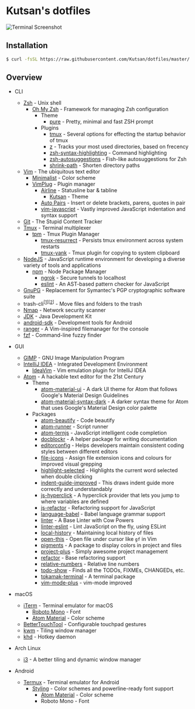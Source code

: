 # Kutsan's dotfiles

![Terminal Screenshot][screenshot]

## Installation

```bash
$ curl -fsSL https://raw.githubusercontent.com/Kutsan/dotfiles/master/.tools/install.sh | bash
```

## Overview

- CLI
	- [Zsh](http://www.zsh.org) - Unix shell
		- [Oh My Zsh](https://github.com/robbyrussell/oh-my-zsh) - Framework for managing Zsh configuration
			- Theme
				- [pure](https://github.com/sindresorhus/pure) - Pretty, minimal and fast ZSH prompt
			- Plugins
				- [tmux](https://github.com/robbyrussell/oh-my-zsh/wiki/Plugins#tmux) - Several options for effecting the startup behavior of tmux
				- [z](https://github.com/robbyrussell/oh-my-zsh/tree/master/plugins/z) - Tracks your most used directories, based on frecency
				- [zsh-syntax-highlighting](https://github.com/zsh-users/zsh-syntax-highlighting) - Command highlighting
				- [zsh-autosuggestions](https://github.com/zsh-users/zsh-autosuggestions) - Fish-like autosuggestions for Zsh
				- [shrink-path](https://github.com/robbyrussell/oh-my-zsh/tree/master/plugins/shrink-path) - Shorten directory paths
	- [Vim](http://www.vim.org) - The ubiquitous text editor
		- [Minimalist](https://github.com/dikiaap/minimalist) - Color scheme
		- [VimPlug](https://github.com/junegunn/vim-plug) - Plugin manager
			- [Airline](https://github.com/vim-airline/vim-airline) - Statusline bar & tabline
				- [Kutsan](https://github.com/Kutsan/dotfiles/blob/master/.vim/autoload/airline/themes/kutsan.vim) - Theme
			- [Auto Pairs](https://github.com/jiangmiao/auto-pairs) - Insert or delete brackets, parens, quotes in pair
			- [vim-javascript](https://github.com/pangloss/vim-javascript) - Vastly improved JavaScript indentation and syntax support
	- [Git](https://git-scm.com) - The Stupid Content Tracker
	- [Tmux](https://tmux.github.io) - Terminal multiplexer
		- [tpm](https://github.com/tmux-plugins/tpm) - Tmux Plugin Manager
			- [tmux-resurrect](https://github.com/tmux-plugins/tmux-resurrect) - Persists tmux environment across system restarts
			- [tmux-yank](https://github.com/tmux-plugins/tmux-yank) - Tmux plugin for copying to system clipboard
	- [NodeJS](https://nodejs.org) - JavaScript runtime environment for developing a diverse variety of tools and applications
		- [npm](https://www.npmjs.com) - Node Package Manager
			- [ngrok](https://www.npmjs.com/package/ngrok) - Secure tunnels to localhost
			- [eslint](https://www.npmjs.com/package/eslint) - An AST-based pattern checker for JavaScript
	- [GnuPG](https://www.gnupg.org) - Replacement for Symantec's PGP cryptographic software suite
	- trash-cli<sup>[[1](https://github.com/andreafrancia/trash-cli)][[2](http://hasseg.org/trash)]</sup> - Move files and folders to the trash
	- [Nmap](https://nmap.org) - Network security scanner
	- [JDK](http://www.oracle.com) - Java Development Kit
	- [android-sdk](https://developer.android.com/studio/index.html) - Development tools for Android
	- [ranger](https://github.com/ranger/ranger) - A Vim-inspired filemanager for the console
	- [fzf](https://github.com/junegunn/fzf) - Command-line fuzzy finder

- GUI
	- [GIMP](https://www.gimp.org) - GNU Image Manipulation Program
	- [IntelliJ IDEA](https://www.jetbrains.com/idea) - Integrated Development Environment
		- [IdeaVim](https://github.com/JetBrains/ideavim) - Vim emulation plugin for IntelliJ IDEA
	- [Atom](https://atom.io) - A hackable text editor for the 21st Century
		- Theme
			- [atom-material-ui](https://atom.io/packages/atom-material-ui) - A dark UI theme for Atom that follows Google's Material Design Guidelines
			- [atom-material-syntax-dark](https://atom.io/packages/atom-material-syntax-dark) - A darker syntax theme for Atom that uses Google's Material Design color palette
		- Packages
			- [atom-beautify](https://atom.io/packages/atom-beautify) - Code beautify
			- [atom-runner](https://atom.io/packages/atom-runner) - Script runner
			- [atom-ternjs](https://atom.io/packages/atom-ternjs) - JavaScript intelligent code completion
			- [docblockr](https://atom.io/packages/docblockr) - A helper package for writing documentation
			- [editorconfig](https://atom.io/packages/editorconfig) - Helps developers maintain consistent coding styles between different editors
			- [file-icons](https://atom.io/packages/file-icons) - Assign file extension icons and colours for improved visual grepping
			- [highlight-selected](https://atom.io/packages/highlight-selected) - Highlights the current word selected when double clicking
			- [indent-guide-improved](https://atom.io/packages/indent-guide-improved) - This draws indent guide more correctly and understandably
			- [js-hyperclick](https://atom.io/packages/js-hyperclick) - A hyperclick provider that lets you jump to where variables are defined
			- [js-refactor](https://atom.io/packages/js-refactor) - Refactoring support for JavaScript
			- [language-babel](https://atom.io/packages/js-refactor) - Babel language grammar support
			- [linter](https://atom.io/packages/linter) - A Base Linter with Cow Powers
			- [linter-eslint](https://atom.io/packages/linter-eslint) - Lint JavaScript on the fly, using ESLint
			- [local-history](https://atom.io/packages/local-history) - Maintaining local history of files
			- [open-this](https://atom.io/packages/open-this) - Open file under cursor like `gf` in Vim
			- [pigments](https://atom.io/packages/pigments) - A package to display colors in project and files
			- [project-plus](https://atom.io/packages/project-plus) - Simply awesome project management
			- [refactor](https://atom.io/packages/refactor) - Base refactoring support
			- [relative-numbers](https://atom.io/packages/relative-numbers) - Relative line numbers
			- [todo-show](https://atom.io/packages/todo-show) - Finds all the TODOs, FIXMEs, CHANGEDs, etc.
			- [tokamak-terminal](https://atom.io/packages/tokamak-terminal) - A terminal package
			- [vim-mode-plus](https://atom.io/packages/vim-mode-plus) - vim-mode improved

- macOS
	- [iTerm](https://www.iterm2.com) - Terminal emulator for macOS
		- [Roboto Mono](https://github.com/powerline/fonts) - Font
		- [Atom Material](https://github.com/Kutsan/dotfiles/blob/master/.config/iterm/AtomMaterial.itermcolors) - Color scheme
	- [BetterTouchTool](https://www.boastr.net) - Configurable touchpad gestures
	- [kwm](https://github.com/koekeishiya/kwm) - Tiling window manager
	- [khd](https://github.com/koekeishiya/khd) - Hotkey daemon
- Arch Linux
	- [i3](https://github.com/i3/i3) - A better tiling and dynamic window manager
- Android
	- [Termux](https://play.google.com/store/apps/details?id=com.termux) - Terminal emulator for Android
		- [Styling](https://play.google.com/store/apps/details?id=com.termux.styling) - Color schemes and powerline-ready font support
			- [Atom Material](https://github.com/Kutsan/dotfiles/blob/master/.termux/colors.properties) - Color scheme
			- Roboto Mono - Font

[screenshot]: https://i.imgur.com/C4uj1c9.png
